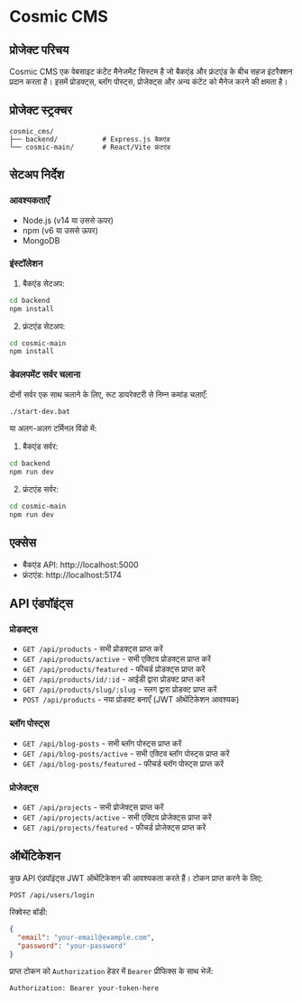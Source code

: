 # Cosmic CMS

## प्रोजेक्ट परिचय

Cosmic CMS एक वेबसाइट कंटेंट मैनेजमेंट सिस्टम है जो बैकएंड और फ्रंटएंड के बीच सहज इंटरैक्शन प्रदान करता है। इसमें प्रोडक्ट्स, ब्लॉग पोस्ट्स, प्रोजेक्ट्स और अन्य कंटेंट को मैनेज करने की क्षमता है।

## प्रोजेक्ट स्ट्रक्चर

```
cosmic_cms/
├── backend/           # Express.js बैकएंड
└── cosmic-main/       # React/Vite फ्रंटएंड
```

## सेटअप निर्देश

### आवश्यकताएँ

- Node.js (v14 या उससे ऊपर)
- npm (v6 या उससे ऊपर)
- MongoDB

### इंस्टॉलेशन

1. बैकएंड सेटअप:

```bash
cd backend
npm install
```

2. फ्रंटएंड सेटअप:

```bash
cd cosmic-main
npm install
```

### डेवलपमेंट सर्वर चलाना

दोनों सर्वर एक साथ चलाने के लिए, रूट डायरेक्टरी से निम्न कमांड चलाएँ:

```bash
./start-dev.bat
```

या अलग-अलग टर्मिनल विंडो में:

1. बैकएंड सर्वर:

```bash
cd backend
npm run dev
```

2. फ्रंटएंड सर्वर:

```bash
cd cosmic-main
npm run dev
```

## एक्सेस

- बैकएंड API: http://localhost:5000
- फ्रंटएंड: http://localhost:5174

## API एंडपॉइंट्स

### प्रोडक्ट्स

- `GET /api/products` - सभी प्रोडक्ट्स प्राप्त करें
- `GET /api/products/active` - सभी एक्टिव प्रोडक्ट्स प्राप्त करें
- `GET /api/products/featured` - फीचर्ड प्रोडक्ट्स प्राप्त करें
- `GET /api/products/id/:id` - आईडी द्वारा प्रोडक्ट प्राप्त करें
- `GET /api/products/slug/:slug` - स्लग द्वारा प्रोडक्ट प्राप्त करें
- `POST /api/products` - नया प्रोडक्ट बनाएँ (JWT ऑथेंटिकेशन आवश्यक)

### ब्लॉग पोस्ट्स

- `GET /api/blog-posts` - सभी ब्लॉग पोस्ट्स प्राप्त करें
- `GET /api/blog-posts/active` - सभी एक्टिव ब्लॉग पोस्ट्स प्राप्त करें
- `GET /api/blog-posts/featured` - फीचर्ड ब्लॉग पोस्ट्स प्राप्त करें

### प्रोजेक्ट्स

- `GET /api/projects` - सभी प्रोजेक्ट्स प्राप्त करें
- `GET /api/projects/active` - सभी एक्टिव प्रोजेक्ट्स प्राप्त करें
- `GET /api/projects/featured` - फीचर्ड प्रोजेक्ट्स प्राप्त करें

## ऑथेंटिकेशन

कुछ API एंडपॉइंट्स JWT ऑथेंटिकेशन की आवश्यकता करते हैं। टोकन प्राप्त करने के लिए:

```
POST /api/users/login
```

रिक्वेस्ट बॉडी:

```json
{
  "email": "your-email@example.com",
  "password": "your-password"
}
```

प्राप्त टोकन को `Authorization` हेडर में `Bearer` प्रीफिक्स के साथ भेजें:

```
Authorization: Bearer your-token-here
```